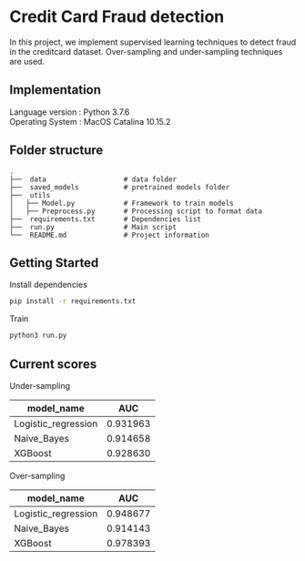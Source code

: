 # Credit Card Fraud detection
In this project, we implement supervised learning techniques to detect fraud in the creditcard dataset.
Over-sampling and under-sampling techniques are used.

## Implementation

Language version : Python 3.7.6 <br />
Operating System : MacOS Catalina 10.15.2

## Folder structure

    .
    ├──  data                   # data folder
    ├──  saved_models           # pretrained models folder
    ├──  utils                   
    │   ├── Model.py            # Framework to train models
    │   ├── Preprocess.py       # Processing script to format data
    ├──  requirements.txt       # Dependencies list
    ├──  run.py                 # Main script
    └──  README.md              # Project information


## Getting Started
Install dependencies <br />
```sh
pip install -r requirements.txt
```

Train <br />
```sh
python3 run.py
```
## Current scores
Under-sampling <br />

| model_name          | AUC      |
|---------------------|----------|
| Logistic_regression | 0.931963 |
| Naive_Bayes         | 0.914658 |
| XGBoost             | 0.928630 |

Over-sampling <br />

| model_name          | AUC      |
|---------------------|----------|
| Logistic_regression | 0.948677 |
| Naive_Bayes         | 0.914143 |
| XGBoost             | 0.978393 |

